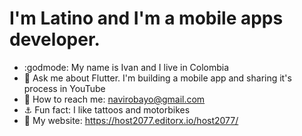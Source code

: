 # I'm Latino and I'm a mobile apps developer.

- :godmode: My name is Ivan and I live in Colombia
- :speech_balloon: Ask me about Flutter. I'm building a mobile app and sharing it's process in YouTube
- :cactus: How to reach me: navirobayo@gmail.com
- :anchor: Fun fact: I like tattoos and motorbikes 
- :sunrise_over_mountains: My website: https://host2077.editorx.io/host2077/
